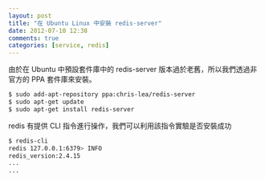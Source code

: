 ```yaml
---
layout: post
title: "在 Ubuntu Linux 中安裝 redis-server"
date: 2012-07-10 12:38
comments: true
categories: [service, redis]
---
```


由於在 Ubuntu 中預設套件庫中的 redis-server 版本過於老舊，所以我們透過非官方的 PPA 套件庫來安裝。
``` sh 從 Chris Lea 的 PPA 安裝 redis-server
$ sudo add-apt-repository ppa:chris-lea/redis-server
$ sudo apt-get update
$ sudo apt-get install redis-server
```

redis 有提供 CLI 指令進行操作，我們可以利用該指令實驗是否安裝成功
``` sh 測試 redis-server 是否安裝成功
$ redis-cli
redis 127.0.0.1:6379> INFO
redis_version:2.4.15
...
...
```
